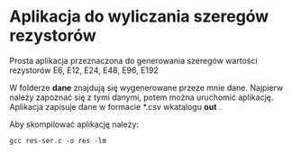# Aplikacja do wyliczania szeregów rezystorów

Prosta aplikacja przeznaczona do generowania szeregów wartości rezystorów E6, E12, E24, E48, E96, E192

W folderze **dane** znajdują się wygenerowane przeze mnie dane. Najpierw należy zapoznać się z tymi danymi, potem można uruchomić aplikację. Aplikacja zapisuje dane w formacie *.csv wkatalogu **out** . 

Aby skompilować aplikację należy:

```
gcc res-ser.c -o res -lm
```

